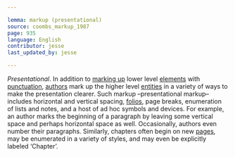 ```yaml
---

lemma: markup (presentational)
source: coombs_markup_1987
page: 935
language: English
contributor: jesse
last_updated_by: jesse

---
```

_Presentational_. In addition to [marking up](markup.html) lower level [elements](element.html) with [punctuation](punctuation.html), [authors](author.html) mark up the higher level [entities](entity.html) in a variety of ways to make the presentation clearer. Such markup –presentational markup– includes horizontal and vertical spacing, [folios](folio.html), page breaks, enumeration of lists and notes, and a host of ad hoc symbols and devices. For example, an author marks the beginning of a paragraph by leaving some vertical space and perhaps horizontal space as well. Occasionally, authors even number their paragraphs. Similarly, chapters often begin on new [pages](page.html), may be enumerated in a variety of styles, and may even be explicitly labeled ‘Chapter’.
